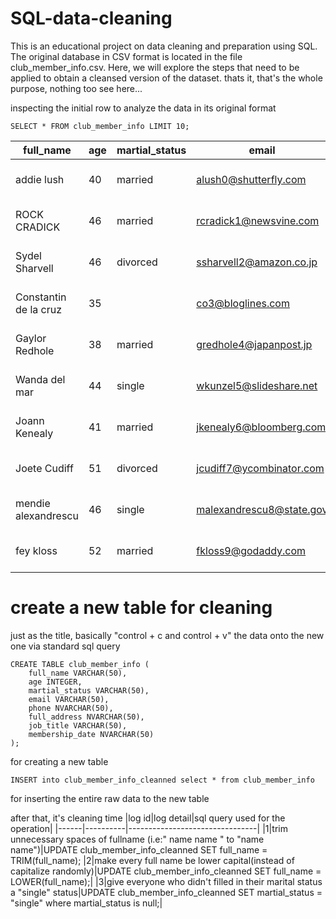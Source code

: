# SQL-data-cleaning
This is an educational project on data cleaning and preparation using SQL. The original database in CSV format is located in the file club_member_info.csv. Here, we will explore the steps that need to be applied to obtain a cleansed version of the dataset.
thats it, that's the whole purpose, nothing too see here...

inspecting the initial row to analyze the data in its original format

    SELECT * FROM club_member_info LIMIT 10;

|full_name|age|martial_status|email|phone|full_address|job_title|membership_date|
|---------|---|--------------|-----|-----|------------|---------|---------------|
|addie lush|40|married|alush0@shutterfly.com|254-389-8708|3226 Eastlawn Pass,Temple,Texas|Assistant Professor|7/31/2013|
|      ROCK CRADICK|46|married|rcradick1@newsvine.com|910-566-2007|4 Harbort Avenue,Fayetteville,North Carolina|Programmer III|5/27/2018|
|Sydel Sharvell|46|divorced|ssharvell2@amazon.co.jp|702-187-8715|4 School Place,Las Vegas,Nevada|Budget/Accounting Analyst I|10/6/2017|
|Constantin de la cruz|35||co3@bloglines.com|402-688-7162|6 Monument Crossing,Omaha,Nebraska|Desktop Support Technician|10/20/2015|
|  Gaylor Redhole|38|married|gredhole4@japanpost.jp|917-394-6001|88 Cherokee Pass,New York City,New York|Legal Assistant|5/29/2019|
|Wanda del mar       |44|single|wkunzel5@slideshare.net|937-467-6942|10864 Buhler Plaza,Hamilton,Ohio|Human Resources Assistant IV|3/24/2015|
|Joann Kenealy|41|married|jkenealy6@bloomberg.com|513-726-9885|733 Hagan Parkway,Cincinnati,Ohio|Accountant IV|4/17/2013|
|   Joete Cudiff|51|divorced|jcudiff7@ycombinator.com|616-617-0965|975 Dwight Plaza,Grand Rapids,Michigan|Research Nurse|11/16/2014|
|mendie alexandrescu|46|single|malexandrescu8@state.gov|504-918-4753|34 Delladonna Terrace,New Orleans,Louisiana|Systems Administrator III|3/12/1921|
| fey kloss|52|married|fkloss9@godaddy.com|808-177-0318|8976 Jackson Park,Honolulu,Hawaii|Chemical Engineer|11/5/2014|

# create a new table for cleaning

just as the title, basically "control + c and control + v" the data onto the new one via standard sql query

    CREATE TABLE club_member_info (
    	full_name VARCHAR(50),
    	age INTEGER,
    	martial_status VARCHAR(50),
    	email VARCHAR(50),
    	phone NVARCHAR(50),
    	full_address NVARCHAR(50),
    	job_title VARCHAR(50),
    	membership_date NVARCHAR(50)
    );
for creating a new table

    INSERT into club_member_info_cleanned select * from club_member_info 

for inserting the entire raw data to the new table


after that, it's cleaning time
|log id|log detail|sql query used for the operation|
|------|----------|--------------------------------|
|1|trim unnecessary spaces of fullname (i.e:"   name   name " to "name name")|UPDATE club_member_info_cleanned SET full_name = TRIM(full_name);
|2|make every full name be lower capital(instead of capitalize randomly)|UPDATE club_member_info_cleanned SET full_name = LOWER(full_name);|
|3|give everyone who didn't filled in their marital status a "single" status|UPDATE club_member_info_cleanned  SET martial_status = "single" where martial_status is null;|


